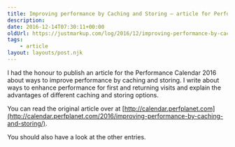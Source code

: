 ```yaml
---
title: Improving performance by Caching and Storing – article for Performance Calendar 2016
description: 
date: 2016-12-14T07:30:11+00:00
oldUrl: https://justmarkup.com/log/2016/12/improving-performance-by-caching-and-storing-article-for-performance-calendar-2016/
tags:
    - article
layout: layouts/post.njk
---
```


I had the honour to publish an article for the Performance Calendar 2016 about ways to improve performance by caching and storing. I write about ways to enhance performance for first and returning visits and explain the advantages of different caching and storing options.

You can read the original article over at [http://calendar.perfplanet.com](http://calendar.perfplanet.com/2016/improving-performance-by-caching-and-storing/).

You should also have a look at the other entries.